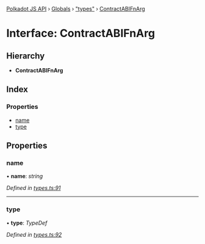 [Polkadot JS API](../README.md) › [Globals](../globals.md) › ["types"](../modules/_types_.md) › [ContractABIFnArg](_types_.contractabifnarg.md)

# Interface: ContractABIFnArg

## Hierarchy

* **ContractABIFnArg**

## Index

### Properties

* [name](_types_.contractabifnarg.md#name)
* [type](_types_.contractabifnarg.md#type)

## Properties

###  name

• **name**: *string*

*Defined in [types.ts:91](https://github.com/polkadot-js/api/blob/b8d7f4803b/packages/api-contract/src/types.ts#L91)*

___

###  type

• **type**: *TypeDef*

*Defined in [types.ts:92](https://github.com/polkadot-js/api/blob/b8d7f4803b/packages/api-contract/src/types.ts#L92)*
